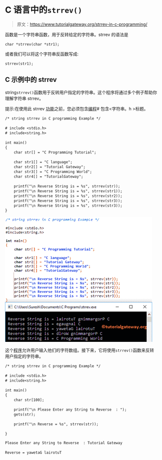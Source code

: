 # C 语言中的`strrev()`

> 原文：<https://www.tutorialgateway.org/strrev-in-c-programming/>

函数是一个字符串函数，用于反转给定的字符串。strrev 的语法是

```
char *strrev(char *str1);
```

或者我们可以将这个字符串反函数写成:

```
strrev(str1);
```

## C 示例中的 strrev

string`strrev()`函数用于反转用户指定的字符串。这个程序将通过多个例子帮助你理解字符串 strrev。

提示:在使用此 strrev [功能](https://www.tutorialgateway.org/c-string/)之前，您必须包含[编程](https://www.tutorialgateway.org/c-programming/)# 包含<字符串。h >标题。

```
/* string strrev in C programming Example */

# include <stdio.h> 
# include<string.h>

int main()
{
	char str[] = "C Programming Tutorial";

	char str1[] = "C language";
	char str2[] = "Tutorial Gateway";
	char str3[] = "C Programming World";
	char str4[] = "TutorialGateway";

 	printf("\n Reverse String is = %s", strrev(str));
 	printf("\n Reverse String is = %s", strrev(str1));
 	printf("\n Reverse String is = %s", strrev(str2));
 	printf("\n Reverse String is = %s", strrev(str3)); 	
  	printf("\n Reverse String is = %s", strrev(str3)); 		
}
```

![String strrev in C programming Example 1](img/52068605bcc2a9c75a62bf59e1beb000.png)

这个[程序](https://www.tutorialgateway.org/c-programming-examples/)允许用户输入他们的字符数组。接下来，它将使用`strrev()`函数来反转用户指定的字符串。

```
/* string strrev in C programming Example */

# include <stdio.h> 
# include<string.h>

int main()
{
	char str[100];

	printf("\n Please Enter any String to Reverse  : ");
	gets(str);	

 	printf("\n Reverse = %s", strrev(str));

}
```

```
Please Enter any String to Reverse  : Tutorial Gateway

Reverse = yawetaG lairotuT
```